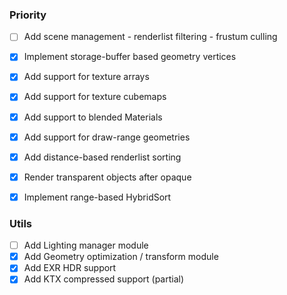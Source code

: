 ### Priority
  - [ ] Add scene management - renderlist filtering - frustum culling
  - [x] Implement storage-buffer based geometry vertices
  - [x] Add support for texture arrays
  - [x] Add support for texture cubemaps
  - [x] Add support to blended Materials
  - [x] Add support for draw-range geometries
  - [x] Add distance-based renderlist sorting
  - [x] Render transparent objects after opaque
  - [x] Implement range-based HybridSort


### Utils
  - [ ] Add Lighting manager module
  - [x] Add Geometry optimization / transform module
  - [x] Add EXR HDR support
  - [x] Add KTX compressed support (partial)
